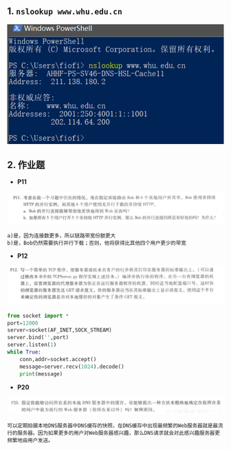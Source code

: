 ## 1. `nslookup www.whu.edu.cn`

![1585237173804](homework4/1585237173804.png)

## 2. 作业题

- **P11**

![1585238568909](homework4/1585238568909.png)

~~~
a)是，因为连接数更多，所以链路带宽份额更大
b)是，Bob仍然需要执行并行下载；否则，他将获得比其他四个用户更少的带宽
~~~

- **P12**

![1585237328576](homework4/1585237328576.png)

~~~py
from socket import *
port=12000
server=socket(AF_INET,SOCK_STREAM)
server.bind('',port)
server.listen(1)
while True:
	conn,addr=socket.accept()
	message=server.recv(1024).decode()
	print(message)
~~~

- **P20**

![1585239585348](homework4/1585239585348.png)

~~~
可以定期拍摄本地DNS服务器中DNS缓存的快照，在DNS缓存中出现最频繁的Web服务器就是最流行的服务器。因为如果更多的用户对Web服务器感兴趣，那么DNS请求就会对此感兴趣服务器更频繁地由用户发送。
~~~

